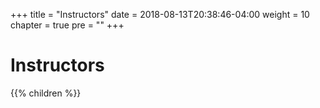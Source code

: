 +++
title = "Instructors"
date = 2018-08-13T20:38:46-04:00
weight = 10
chapter = true
pre = "<b></b>"
+++

# Instructors

{{% children  %}}